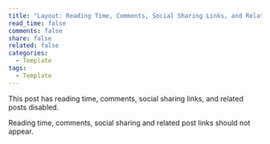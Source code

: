 ```yaml
---
title: "Layout: Reading Time, Comments, Social Sharing Links, and Related Posts Disabled"
read_time: false
comments: false
share: false
related: false
categories:
  - Template
tags:
  - Template
---
```


This post has reading time, comments, social sharing links, and related posts disabled.

Reading time, comments, social sharing and related post links should not appear.
